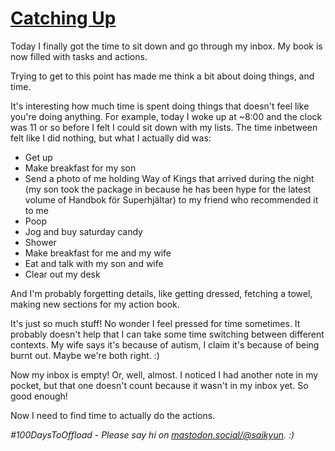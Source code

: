 # [Catching Up](#catching-up)

Today I finally got the time to sit down and go through my inbox. My book is now filled with tasks and actions.

Trying to get to this point has made me think a bit about doing things, and time.

It's interesting how much time is spent doing things that doesn't feel like you're doing anything. For example, today I woke up at ~8:00 and the clock was 11 or so before I felt I could sit down with my lists. The time inbetween felt like I did nothing, but what I actually did was:

* Get up
* Make breakfast for my son
* Send a photo of me holding Way of Kings that arrived during the night (my son took the package in because he has been hype for the latest volume of Handbok för Superhjältar) to my friend who recommended it to me
* Poop
* Jog and buy saturday candy
* Shower
* Make breakfast for me and my wife
* Eat and talk with my son and wife
* Clear out my desk

And I'm probably forgetting details, like getting dressed, fetching a towel, making new sections for my action book.

It's just so much stuff! No wonder I feel pressed for time sometimes. It probably doesn't help that I can take some time switching between different contexts. My wife says it's because of autism, I claim it's because of being burnt out. Maybe we're both right. :)

Now my inbox is empty! Or, well, almost. I noticed I had another note in my pocket, but that one doesn't count because it wasn't in my inbox yet. So good enough!

Now I need to find time to actually do the actions.

_#100DaysToOffload - Please say hi on [mastodon.social/@saikyun](https://mastodon.social/@saikyun). :)_